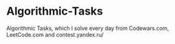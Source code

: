 # Algorithmic-Tasks
Algorithmic Tasks, which I solve every day from Codewars.com, LeetCode.com and contest.yandex.ru/
